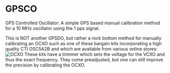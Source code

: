 # GPSCO
GPS Controlled Oscillator: A simple GPS based manual calibration method for a 10 MHz oscillator using the 1 pps signal.

This is NOT another GPSDO, but rather a rock bottom method for manually calibrating an OCXO such
as one of these bargain kits incorporating a high quality CTI OSC5A2B and which are available from various online stores: 
![OCXO](https://github.com/christophschwaerzler/GPSCO/assets/151140591/9bcd4fed-32d4-4c5d-ad9c-726201224459)
These kits have a trimmer which sets the voltage for the VCXO and thus the exact frequency. They come preadjusted, but one can still improve the precision by calibrating the OCXO.

